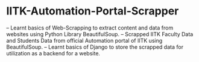 # IITK-Automation-Portal-Scrapper
– Learnt basics of Web-Scrapping to extract content and data from websites using Python Library BeautifulSoup.
– Scrapped IITK Faculty Data and Students Data from official Automation portal of IITK using BeautifulSoup.
– Learnt basics of Django to store the scrapped data for utilization as a backend for a website.
